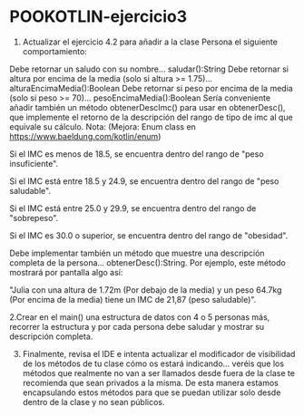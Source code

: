 # POOKOTLIN-ejercicio3
1. Actualizar el ejercicio 4.2 para añadir a la clase Persona el siguiente comportamiento:

Debe retornar un saludo con su nombre... saludar():String
Debe retornar si altura por encima de la media (solo si altura >= 1.75)... alturaEncimaMedia():Boolean
Debe retornar si peso por encima de la media (solo si peso >= 70)... pesoEncimaMedia():Boolean
Sería conveniente añadir también un método obtenerDescImc() para usar en obtenerDesc(), que implemente el retorno de la descripción del rango de tipo de imc al que equivale su cálculo.
Nota: (Mejora: Enum class en https://www.baeldung.com/kotlin/enum)

Si el IMC es menos de 18.5, se encuentra dentro del rango de "peso insuficiente".

Si el IMC está entre 18.5 y 24.9, se encuentra dentro del rango de "peso saludable".

Si el IMC está entre 25.0 y 29.9, se encuentra dentro del rango de "sobrepeso".

Si el IMC es 30.0 o superior, se encuentra dentro del rango de "obesidad".

Debe implementar también un método que muestre una descripción completa de la persona... obtenerDesc():String. Por ejemplo, este método mostrará por pantalla algo así:

"Julia con una altura de 1.72m (Por debajo de la media) y un peso 64.7kg (Por encima de la media) tiene un IMC de 21,87 (peso saludable)". 

2.Crear en el main() una estructura de datos con 4 o 5 personas más, recorrer la estructura y por cada persona debe saludar y mostrar su descripción completa.

3. Finalmente, revisa el IDE e intenta actualizar el modificador de visibilidad de los métodos de tu clase cómo os estará indicando... veréis que los métodos que realmente no van a ser llamados desde fuera de la clase te recomienda que sean privados a la misma. De esta manera estamos encapsulando estos métodos para que se puedan utilizar solo desde dentro de la clase y no sean públicos.
